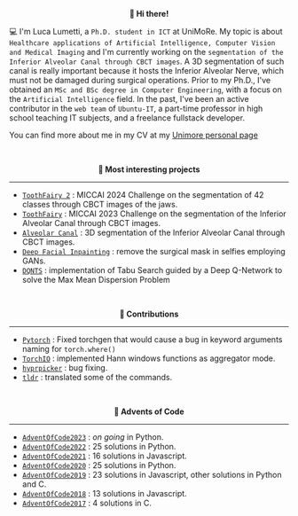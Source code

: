 <p align="center" style="font-weight:bold"> 👋 <b>Hi there!</b> <p>

💻 I'm Luca Lumetti, a `Ph.D. student in ICT` at UniMoRe. My topic is about `Healthcare applications of Artificial Intelligence, Computer Vision and Medical Imaging` and I'm currently working on the `segmentation of the Inferior Alveolar Canal through CBCT images`. A 3D segmentation of such canal is really important because it hosts the Inferior Alveolar Nerve, which must not be damaged during surgical operations.
Prior to my Ph.D., I've obtained an `MSc and BSc degree in Computer Engineering`, with a focus on the `Artificial Intelligence` field.
In the past, I've been an active contributor in the `web team` of `Ubuntu-IT`, a part-time professor in high school teaching IT subjects, and a freelance fullstack developer.
  
You can find more about me in my CV at my [Unimore personal page](https://personale.unimore.it/rubrica/dettaglio/244577)
  
<br />
<p align="center" style="font-weight:bold"> 🔨 <b> Most interesting projects </b> <p>

---
* [`ToothFairy 2`](https://github.com/AImageLab-zip/ToothFairy/tree/main/ToothFairy2) : MICCAI 2024 Challenge on the segmentation of 42 classes through CBCT images of the jaws.
* [`ToothFairy`](https://github.com/AImageLab-zip/ToothFairy/tree/main/ToothFairy) : MICCAI 2023 Challenge on the segmentation of the Inferior Alveolar Canal through CBCT images.
* [`Alveolar Canal`](https://github.com/AImageLab-zip/alveolar_canal) : 3D segmentation of the Inferior Alveolar Canal through CBCT images.
* [`Deep Facial Inpainting`](https://github.com/LucaLumetti/Deep-Facial-Inpainting) : remove the surgical mask in selfies employing GANs.
* [`DQNTS`](https://github.com/LucaLumetti/DQNTS) : implementation of Tabu Search guided by a Deep Q-Network to solve the Max Mean Dispersion Problem

<br />
<p align="center" style="font-weight:bold"> 🚀 <b> Contributions </b> <p>

---
* [`Pytorch`](https://github.com/LucaLumetti/pytorch) : Fixed torchgen that would cause a bug in keyword arguments naming for `torch.where()`
* [`TorchIO`](https://github.com/LucaLumetti/torchio) : implemented Hann windows functions as aggregator mode.
* [`hyprpicker`](https://github.com/LucaLumetti/hyprpicker) : bug fixing.
* [`tldr`](https://github.com/LucaLumetti/tldr) : translated some of the commands.

<br />
<p align="center" style="font-weight:bold"> 🎅 <b>Advents of Code</b> <p>
  
---
* [`AdventOfCode2023`](https://github.com/LucaLumetti/AdventOfCode2023) : _on going_ in Python.
* [`AdventOfCode2022`](https://github.com/LucaLumetti/AdventOfCode2022) : 25 solutions in Python.
* [`AdventOfCode2021`](https://github.com/LucaLumetti/AdventOfCode2021) : 16 solutions in Javascript.
* [`AdventOfCode2020`](https://github.com/LucaLumetti/AdventOfCode2020) : 25 solutions in Python.
* [`AdventOfCode2019`](https://github.com/LucaLumetti/AdventOfCode2019) : 23 solutions in Javascript, other solutions in Python and C.
* [`AdventOfCode2018`](https://github.com/LucaLumetti/AdventOfCode2018) : 13 solutions in Javascript.
* [`AdventOfCode2017`](https://github.com/LucaLumetti/AdventOfCode2017) : 4 solutions in C.
